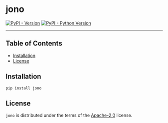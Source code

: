 # jono

[![PyPI - Version](https://img.shields.io/pypi/v/jono.svg)](https://pypi.org/project/jono)
[![PyPI - Python Version](https://img.shields.io/pypi/pyversions/jono.svg)](https://pypi.org/project/jono)

-----

## Table of Contents

- [Installation](#installation)
- [License](#license)

## Installation

```console
pip install jono
```

## License

`jono` is distributed under the terms of the [Apache-2.0](https://spdx.org/licenses/Apache-2.0.html) license.
